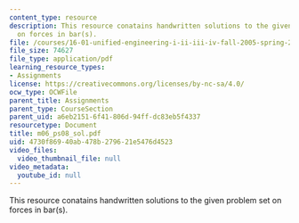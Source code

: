 ```yaml
---
content_type: resource
description: This resource conatains handwritten solutions to the given problem set
  on forces in bar(s).
file: /courses/16-01-unified-engineering-i-ii-iii-iv-fall-2005-spring-2006/4730f86940ab478b279621e5476d4523_m06_ps08_sol.pdf
file_size: 74627
file_type: application/pdf
learning_resource_types:
- Assignments
license: https://creativecommons.org/licenses/by-nc-sa/4.0/
ocw_type: OCWFile
parent_title: Assignments
parent_type: CourseSection
parent_uid: a6eb2151-6f41-806d-94ff-dc83eb5f4337
resourcetype: Document
title: m06_ps08_sol.pdf
uid: 4730f869-40ab-478b-2796-21e5476d4523
video_files:
  video_thumbnail_file: null
video_metadata:
  youtube_id: null
---
```

This resource conatains handwritten solutions to the given problem set on forces in bar(s).